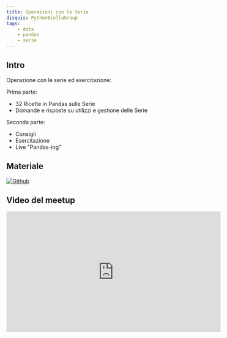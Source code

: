 ```yaml
---
title: Operazioni con le Serie
disquis: PythonBiellaGroup
tags:
    - data
    - pandas
    - serie
---
```


## Intro

Operazione con le serie ed esercitazione:

Prima parte:

* 32 Ricette in Pandas sulle Serie
* Domande e risposte su utilizzi e gestione delle Serie

Seconda parte:

* Consigli
* Esercitazione
* Live "Pandas-ing"

## Materiale

[![Github](https://img.shields.io/badge/GitHub-181717.svg?style=for-the-badge&logo=GitHub&logoColor=white)](https://github.com/PythonBiellaGroup/MaterialeSerate/tree/master/Pandas/03)

## Video del meetup

<iframe width="560" height="315" src="https://www.youtube.com/embed/cAQpMqlCRyI?si=CgvmK_QSTF2ykbWq" title="YouTube video player" frameborder="0" allow="accelerometer; autoplay; clipboard-write; encrypted-media; gyroscope; picture-in-picture; web-share" allowfullscreen></iframe>